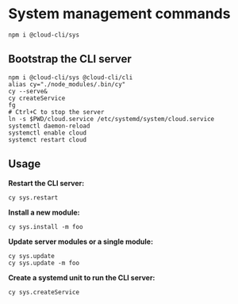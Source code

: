 # System management commands

```
npm i @cloud-cli/sys
```

## Bootstrap the CLI server

```
npm i @cloud-cli/sys @cloud-cli/cli
alias cy="./node_modules/.bin/cy"
cy --serve&
cy createService
fg
# Ctrl+C to stop the server
ln -s $PWD/cloud.service /etc/systemd/system/cloud.service
systemctl daemon-reload
systemctl enable cloud
systemct restart cloud
```

## Usage

**Restart the CLI server:**

```
cy sys.restart
```

**Install a new module:**

```
cy sys.install -m foo
```

**Update server modules or a single module:**

```
cy sys.update
cy sys.update -m foo
```

**Create a systemd unit to run the CLI server:**

```
cy sys.createService
```
